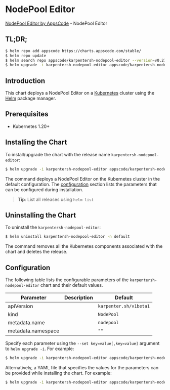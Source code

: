 # NodePool Editor

[NodePool Editor by AppsCode](https://appscode.com) - NodePool Editor

## TL;DR;

```bash
$ helm repo add appscode https://charts.appscode.com/stable/
$ helm repo update
$ helm search repo appscode/karpentersh-nodepool-editor --version=v0.27.0
$ helm upgrade -i karpentersh-nodepool-editor appscode/karpentersh-nodepool-editor -n default --create-namespace --version=v0.27.0
```

## Introduction

This chart deploys a NodePool Editor on a [Kubernetes](http://kubernetes.io) cluster using the [Helm](https://helm.sh) package manager.

## Prerequisites

- Kubernetes 1.20+

## Installing the Chart

To install/upgrade the chart with the release name `karpentersh-nodepool-editor`:

```bash
$ helm upgrade -i karpentersh-nodepool-editor appscode/karpentersh-nodepool-editor -n default --create-namespace --version=v0.27.0
```

The command deploys a NodePool Editor on the Kubernetes cluster in the default configuration. The [configuration](#configuration) section lists the parameters that can be configured during installation.

> **Tip**: List all releases using `helm list`

## Uninstalling the Chart

To uninstall the `karpentersh-nodepool-editor`:

```bash
$ helm uninstall karpentersh-nodepool-editor -n default
```

The command removes all the Kubernetes components associated with the chart and deletes the release.

## Configuration

The following table lists the configurable parameters of the `karpentersh-nodepool-editor` chart and their default values.

|     Parameter      | Description |              Default              |
|--------------------|-------------|-----------------------------------|
| apiVersion         |             | <code>karpenter.sh/v1beta1</code> |
| kind               |             | <code>NodePool</code>             |
| metadata.name      |             | <code>nodepool</code>             |
| metadata.namespace |             | <code>""</code>                   |


Specify each parameter using the `--set key=value[,key=value]` argument to `helm upgrade -i`. For example:

```bash
$ helm upgrade -i karpentersh-nodepool-editor appscode/karpentersh-nodepool-editor -n default --create-namespace --version=v0.27.0 --set apiVersion=karpenter.sh/v1beta1
```

Alternatively, a YAML file that specifies the values for the parameters can be provided while
installing the chart. For example:

```bash
$ helm upgrade -i karpentersh-nodepool-editor appscode/karpentersh-nodepool-editor -n default --create-namespace --version=v0.27.0 --values values.yaml
```
